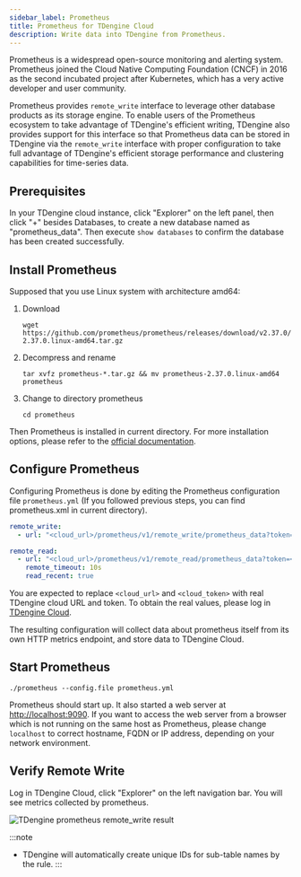 ```yaml
---
sidebar_label: Prometheus
title: Prometheus for TDengine Cloud
description: Write data into TDengine from Prometheus.
---
```


Prometheus is a widespread open-source monitoring and alerting system. Prometheus joined the Cloud Native Computing Foundation (CNCF) in 2016 as the second incubated project after Kubernetes, which has a very active developer and user community.

Prometheus provides `remote_write` interface to leverage other database products as its storage engine. To enable users of the Prometheus ecosystem to take advantage of TDengine's efficient writing, TDengine also provides support for this interface so that Prometheus data can be stored in TDengine via the `remote_write` interface with proper configuration to take full advantage of TDengine's efficient storage performance and clustering capabilities for time-series data.

## Prerequisites

In your TDengine cloud instance, click "Explorer" on the left panel, then click "+" besides Databases, to create a new database named as "prometheus_data". Then execute `show databases` to confirm the database has been created successfully.

## Install Prometheus

Supposed that you use Linux system with architecture amd64:
1. Download
    ```
    wget https://github.com/prometheus/prometheus/releases/download/v2.37.0/prometheus-2.37.0.linux-amd64.tar.gz
    ```
2. Decompress and rename
   ```
   tar xvfz prometheus-*.tar.gz && mv prometheus-2.37.0.linux-amd64 prometheus
   ```  
3. Change to directory prometheus
   ```
   cd prometheus
   ```

Then Prometheus is installed in current directory. For more installation options, please refer to the [official documentation](https://prometheus.io/docs/prometheus/latest/installation/).

## Configure Prometheus

Configuring Prometheus is done by editing the Prometheus configuration file `prometheus.yml` (If you followed previous steps, you can find prometheus.xml in current directory).

```yaml
remote_write:
  - url: "<cloud_url>/prometheus/v1/remote_write/prometheus_data?token=<cloud_token>"

remote_read:
  - url: "<cloud_url>/prometheus/v1/remote_read/prometheus_data?token=<cloud_token>"
    remote_timeout: 10s
    read_recent: true
```

<!-- exclude -->
You are expected to replace `<cloud_url>` and `<cloud_token>` with real TDengine cloud URL and token. To obtain the real values, please log in [TDengine Cloud](https://cloud.tdengine.com).
<!-- exclude-end -->

The resulting configuration will collect data about prometheus itself from its own HTTP metrics endpoint, and store data to TDengine Cloud.

## Start Prometheus

```
./prometheus --config.file prometheus.yml
```

Prometheus should start up. It also started a web server at <http://localhost:9090>. If you want to access the web server from a browser which is not running on the same host as Prometheus, please change `localhost` to correct hostname, FQDN or IP address, depending on your network environment.

## Verify Remote Write

Log in TDengine Cloud, click "Explorer" on the left navigation bar. You will see metrics collected by prometheus.

![TDengine prometheus remote_write result](prometheus_data.webp)

:::note

- TDengine will automatically create unique IDs for sub-table names by the rule.
:::
